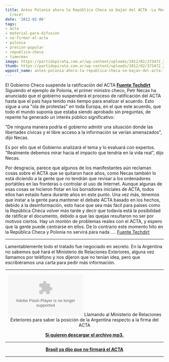 ```yaml
---
title: Antes Polonia ahora la República Checa se bajan del ACTA -La Movilización Popular
  Crece!
date: '2012-02-06'
tags:
- acta
- material-para-difusion
- no-firmar-el-acta
- polonia
- presion-popular
- republica-checa
- timerman
image: https://partidopirata.com.ar/wp-content/uploads/2012/02/373472_205843089513113_1068301294_n.jpg
thumb: https://partidopirata.com.ar/wp-content/uploads/2012/02/373472_205843089513113_1068301294_n-150x150.jpg
wppost_name: antes-polonia-ahora-la-republica-checa-se-bajan-del-acta-la-movilizacion-popular-crece
---
```


El Gobierno Checo suspende la ratificación del ACTA <strong><a href="http://www.techdirt.com/articles/20120206/10005617669/czech-government-suspends-acta-ratification.shtml?utm_source=dlvr.it&amp;utm_medium=twitter" target="_blank">Fuente Techdirt</a></strong>
Siguiendo el ejemplo de Polonia, el primer ministro checo, Petr Necas ha anunciado que el gobierno suspenderá el proceso de ratificación del ACTA hasta que el país haya tenido más tiempo para analizar el acuerdo. Esto sigue a una "ola de protestas" en toda Europa, en el que este acuerdo, que todo el mundo suponía que estaba siendo aprobado sin preguntas, de repente ha generado un interés público significativo:

"De ninguna manera podría el gobierno admitir una situación donde las libertades cívicas y el libre acceso a la información se verían amenazados", dijo Necas.

Es por ello que el Gobierno analizará el tema y lo evaluará con expertos. "Realmente debemos mirar hacia el impacto que tendría en la vida real", dijo Necas.

Por desgracia, parece que algunos de los manifestantes aún reclaman cosas sobre el ACTA que se quitaron hace años, como Necas también lo está diciendo a la gente que no tendrán que revisar a los ordenadores portátiles en las fronteras o controlar el uso de Internet. Aunque algunas de esas cosas se hicieron flotar en los borradores iniciales de ACTA, todos ellos han estado fuera durante años en este punto. Una vez más, tenemos que instar a la gente para mantener el debate ACTA basado en los hechos, debido a la desinformación, esto hace que sea más fácil para países como la República Checa volver más tarde y decir que todavía está la posibilidad de ratificar el documento, debido a que las quejas resultaron no ser por motivos ciertos. Hay un montón de problemas reales con el ACTA, y espero que la gente puede centrarse en ellos. De lo contrario este momento hito en la República Checa y Polonia no servirá para nada ....
<a href="http://www.techdirt.com/articles/20120206/10005617669/czech-government-suspends-acta-ratification.shtml?utm_source=dlvr.it&amp;utm_medium=twitter" target="_blank">Fuente Techdirt</a>

<hr />

Lamentablemente todo el tratado fue negociado en secreto.
En la Argentina no sabemos qué hará el Ministerio de Relaciones Exteriores, alguna vez llamamos por teléfono y nos dijeron que no tenían idea, pero que escribiéramos una carta para pedir más información.

<hr />

<center>
<object id="player828023" width="240" height="133" classid="clsid:d27cdb6e-ae6d-11cf-96b8-444553540000" codebase="http://download.macromedia.com/pub/shockwave/cabs/flash/swflash.cab#version=6,0,40,0"><param name="AllowScriptAccess" value="always" /><param name="allowFullScreen" value="true" /><param name="wmode" value="transparent" /><param name="src" value="http://www.ivoox.com/playerivoox_ee_828023_1.html" /><param name="allowfullscreen" value="true" /><param name="allowscriptaccess" value="always" /><embed id="player828023" width="240" height="133" type="application/x-shockwave-flash" src="http://www.ivoox.com/playerivoox_ee_828023_1.html" AllowScriptAccess="always" allowFullScreen="true" wmode="transparent" allowfullscreen="true" allowscriptaccess="always" /></object>
Llamando al Ministerio de Relaciones Exteriores para saber la posición de la Argentina respecto a la firma del ACTA</center>
<p style="text-align: center;"><strong><a href="http://www.ivoox.com/para-pedir-informacion-cancilleria-argentina_md_828023_1.mp3" target="_blank">Si quieren descargar el archivo mp3.</a></strong></p>


<hr />
<p style="text-align: center;"><strong><a href="http://partido-pirata.blogspot.com/2011/10/organizando-una-carta-para-el.html">Brasil ya dijo que no firmará el ACTA</a></strong></p>


<hr />
